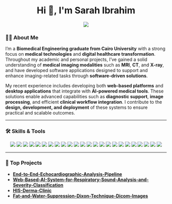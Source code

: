 <h1 align="center">Hi 👋, I'm Sarah Ibrahim</h1>
<p align="center">
  <img src="https://readme-typing-svg.herokuapp.com/?lines=System+%26+Biomedical+Engineer;Web+Developer;Open+Source+Contributor;Lifelong+Learner&center=true&width=500&height=50">
</p>

### 👩‍💻 About Me
I’m a **Biomedical Engineering graduate from Cairo University** with a strong focus on **medical technologies** and **digital healthcare transformation**. Throughout my academic and personal projects, I’ve gained a solid understanding of **medical imaging modalities** such as **MRI**, **CT**, and **X-ray**, and have developed software applications designed to support and enhance imaging-related tasks through **software-driven solutions**.

My recent experience includes developing both **web-based platforms** and **desktop applications** that integrate with **AI-powered medical tools**. These solutions enable advanced capabilities such as **diagnostic support**, **image processing**, and efficient **clinical workflow integration**. I contribute to the **design, development, and deployment** of these systems to ensure practical and scalable outcomes.

---

### 🛠️ Skills & Tools

<p align="center">
  <!-- Languages -->
  <img src="https://img.shields.io/badge/Python-3776AB?logo=python&logoColor=white&style=flat-square" />
  <img src="https://img.shields.io/badge/C++-00599C?logo=c%2B%2B&logoColor=white&style=flat-square" />
  <img src="https://img.shields.io/badge/JavaScript-F7DF1E?logo=javascript&logoColor=black&style=flat-square" />
  <img src="https://img.shields.io/badge/HTML5-E34F26?logo=html5&logoColor=white&style=flat-square" />
  <img src="https://img.shields.io/badge/CSS3-1572B6?logo=css3&logoColor=white&style=flat-square" />

  <!-- Frontend & UI -->
  <img src="https://img.shields.io/badge/Angular-DD0031?logo=angular&logoColor=white&style=flat-square" />
  <img src="https://img.shields.io/badge/TailwindCSS-38B2AC?logo=tailwind-css&logoColor=white&style=flat-square" />
  <img src="https://img.shields.io/badge/Bootstrap-563D7C?logo=bootstrap&logoColor=white&style=flat-square" />
  <img src="https://img.shields.io/badge/Figma-F24E1E?logo=figma&logoColor=white&style=flat-square" />

  <!-- Backend -->
  <img src="https://img.shields.io/badge/Node.js-339933?logo=nodedotjs&logoColor=white&style=flat-square" />
  <img src="https://img.shields.io/badge/Express.js-000000?logo=express&logoColor=white&style=flat-square" />
  <img src="https://img.shields.io/badge/Flask-000000?logo=flask&logoColor=white&style=flat-square" />

  <!-- Databases & Cloud -->
  <img src="https://img.shields.io/badge/MySQL-4479A1?logo=mysql&logoColor=white&style=flat-square" />
  <img src="https://img.shields.io/badge/MongoDB-47A248?logo=mongodb&logoColor=white&style=flat-square" />
  <img src="https://img.shields.io/badge/Firebase-FFCA28?logo=firebase&logoColor=black&style=flat-square" />
  <img src="https://img.shields.io/badge/AWS_S3-232F3E?logo=amazon-aws&logoColor=white&style=flat-square" />

  <!-- AI & Imaging -->
  <img src="https://img.shields.io/badge/OpenCV-5C3EE8?logo=opencv&logoColor=white&style=flat-square" />
  <img src="https://img.shields.io/badge/3D_Slicer-0D122B?style=flat-square&logoColor=white" />
  <img src="https://img.shields.io/badge/Mango-0D122B?style=flat-square&logoColor=white" />

  <!-- Other Tools -->
  <img src="https://img.shields.io/badge/Qt-41CD52?logo=qt&logoColor=white&style=flat-square" />
  <img src="https://img.shields.io/badge/PyQt-41CD52?logo=python&logoColor=white&style=flat-square" />
  <img src="https://img.shields.io/badge/Blender-F5792A?logo=blender&logoColor=white&style=flat-square" />
  <img src="https://img.shields.io/badge/AutoCAD-FFB400?style=flat-square&logo=autodesk&logoColor=black" />
  <img src="https://img.shields.io/badge/Jira-0052CC?logo=jira&logoColor=white&style=flat-square" />
</p>

---

### 🚀 Top Projects

-  [**End-to-End-Echocardiographic-Analysis-Pipeline**](https://github.com/sarah1ibrahim/End-to-End-Echocardiographic-Analysis-Pipeline) 
-  [**Web-Based-AI-System-for-Respiratory-Sound-Analysis-and-Severity-Classification**](https://github.com/sarah1ibrahim/Web-Based-AI-System-for-Respiratory-Sound-Analysis-and-Severity-Classification)
-  [**HIS-Derma-Clinic**](https://github.com/sarah1ibrahim/HIS-Derma-Clinic)
-  [**Fat-and-Water-Suppression-Dixon-Technique-Dicom-Images**](https://github.com/sarah1ibrahim/Fat-and-Water-Suppression-Dixon-Technique-Dicom-Images)






